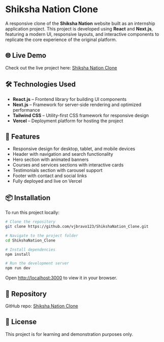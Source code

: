 # Shiksha Nation Clone

A responsive clone of the **Shiksha Nation** website built as an internship application project. This project is developed using **React** and **Next.js**, featuring a modern UI, responsive layouts, and interactive components to replicate the core experience of the original platform.

## 🌐 Live Demo

Check out the live project here: [Shiksha Nation Clone](https://shiksha-nation-clone.vercel.app/)

## 🛠️ Technologies Used

* **React.js** – Frontend library for building UI components
* **Next.js** – Framework for server-side rendering and optimized performance
* **Tailwind CSS** – Utility-first CSS framework for responsive design
* **Vercel** – Deployment platform for hosting the project

## 📂 Features

* Responsive design for desktop, tablet, and mobile devices
* Header with navigation and search functionality
* Hero section with animated banners
* Courses and services sections with interactive cards
* Testimonials section with carousel support
* Footer with contact and social links
* Fully deployed and live on Vercel

## 📦 Installation

To run this project locally:

```bash
# Clone the repository
git clone https://github.com/vjbravo123/ShikshaNation_Clone.git

# Navigate to the project folder
cd ShikshaNation_Clone

# Install dependencies
npm install

# Run the development server
npm run dev
```

Open [http://localhost:3000](http://localhost:3000) to view it in your browser.

## 🔗 Repository

GitHub repo: [Shiksha Nation Clone](https://github.com/vjbravo123/ShikshaNation_Clone.git)

## 📌 License

This project is for learning and demonstration purposes only.
